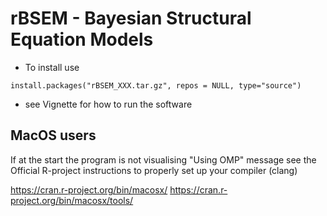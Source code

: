 # rBSEM - Bayesian Structural Equation Models

* To install use 

```
install.packages("rBSEM_XXX.tar.gz", repos = NULL, type="source")
```
* see Vignette for how to run the software


## MacOS users

If at the start the program is not visualising "Using OMP" message see the Official R-project instructions to properly set up your compiler (clang)

https://cran.r-project.org/bin/macosx/
https://cran.r-project.org/bin/macosx/tools/


